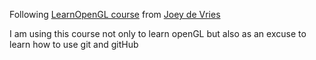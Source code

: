 Following [LearnOpenGL course](https://learnopengl.com) from [Joey de Vries](http://joeydevries.com)

I am using this course not only to learn openGL but also as an excuse to learn how to use git and gitHub  
